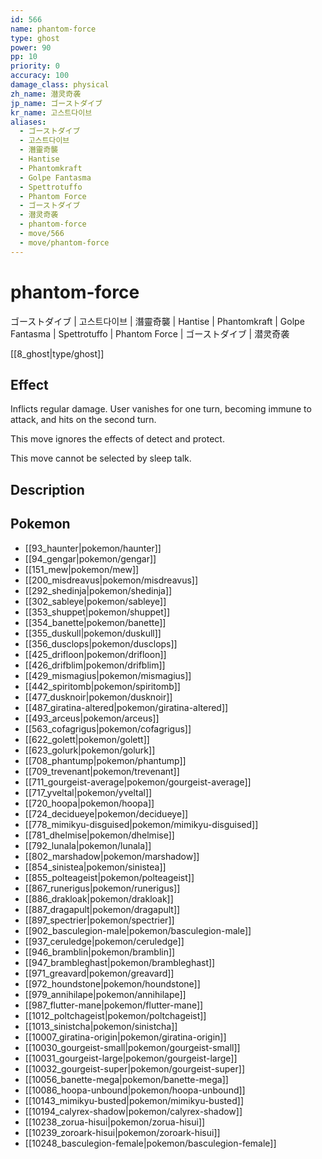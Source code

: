 ```yaml
---
id: 566
name: phantom-force
type: ghost
power: 90
pp: 10
priority: 0
accuracy: 100
damage_class: physical
zh_name: 潜灵奇袭
jp_name: ゴーストダイブ
kr_name: 고스트다이브
aliases:
  - ゴーストダイブ
  - 고스트다이브
  - 潛靈奇襲
  - Hantise
  - Phantomkraft
  - Golpe Fantasma
  - Spettrotuffo
  - Phantom Force
  - ゴーストダイブ
  - 潜灵奇袭
  - phantom-force
  - move/566
  - move/phantom-force
---
```

# phantom-force
    
ゴーストダイブ | 고스트다이브 | 潛靈奇襲 | Hantise | Phantomkraft | Golpe Fantasma | Spettrotuffo | Phantom Force | ゴーストダイブ | 潜灵奇袭

[[8_ghost|type/ghost]]

## Effect

Inflicts regular damage.  User vanishes for one turn, becoming immune to attack, and hits on the second turn.

This move ignores the effects of detect and protect.

This move cannot be selected by sleep talk.

## Description



## Pokemon

- [[93_haunter|pokemon/haunter]]
- [[94_gengar|pokemon/gengar]]
- [[151_mew|pokemon/mew]]
- [[200_misdreavus|pokemon/misdreavus]]
- [[292_shedinja|pokemon/shedinja]]
- [[302_sableye|pokemon/sableye]]
- [[353_shuppet|pokemon/shuppet]]
- [[354_banette|pokemon/banette]]
- [[355_duskull|pokemon/duskull]]
- [[356_dusclops|pokemon/dusclops]]
- [[425_drifloon|pokemon/drifloon]]
- [[426_drifblim|pokemon/drifblim]]
- [[429_mismagius|pokemon/mismagius]]
- [[442_spiritomb|pokemon/spiritomb]]
- [[477_dusknoir|pokemon/dusknoir]]
- [[487_giratina-altered|pokemon/giratina-altered]]
- [[493_arceus|pokemon/arceus]]
- [[563_cofagrigus|pokemon/cofagrigus]]
- [[622_golett|pokemon/golett]]
- [[623_golurk|pokemon/golurk]]
- [[708_phantump|pokemon/phantump]]
- [[709_trevenant|pokemon/trevenant]]
- [[711_gourgeist-average|pokemon/gourgeist-average]]
- [[717_yveltal|pokemon/yveltal]]
- [[720_hoopa|pokemon/hoopa]]
- [[724_decidueye|pokemon/decidueye]]
- [[778_mimikyu-disguised|pokemon/mimikyu-disguised]]
- [[781_dhelmise|pokemon/dhelmise]]
- [[792_lunala|pokemon/lunala]]
- [[802_marshadow|pokemon/marshadow]]
- [[854_sinistea|pokemon/sinistea]]
- [[855_polteageist|pokemon/polteageist]]
- [[867_runerigus|pokemon/runerigus]]
- [[886_drakloak|pokemon/drakloak]]
- [[887_dragapult|pokemon/dragapult]]
- [[897_spectrier|pokemon/spectrier]]
- [[902_basculegion-male|pokemon/basculegion-male]]
- [[937_ceruledge|pokemon/ceruledge]]
- [[946_bramblin|pokemon/bramblin]]
- [[947_brambleghast|pokemon/brambleghast]]
- [[971_greavard|pokemon/greavard]]
- [[972_houndstone|pokemon/houndstone]]
- [[979_annihilape|pokemon/annihilape]]
- [[987_flutter-mane|pokemon/flutter-mane]]
- [[1012_poltchageist|pokemon/poltchageist]]
- [[1013_sinistcha|pokemon/sinistcha]]
- [[10007_giratina-origin|pokemon/giratina-origin]]
- [[10030_gourgeist-small|pokemon/gourgeist-small]]
- [[10031_gourgeist-large|pokemon/gourgeist-large]]
- [[10032_gourgeist-super|pokemon/gourgeist-super]]
- [[10056_banette-mega|pokemon/banette-mega]]
- [[10086_hoopa-unbound|pokemon/hoopa-unbound]]
- [[10143_mimikyu-busted|pokemon/mimikyu-busted]]
- [[10194_calyrex-shadow|pokemon/calyrex-shadow]]
- [[10238_zorua-hisui|pokemon/zorua-hisui]]
- [[10239_zoroark-hisui|pokemon/zoroark-hisui]]
- [[10248_basculegion-female|pokemon/basculegion-female]]

